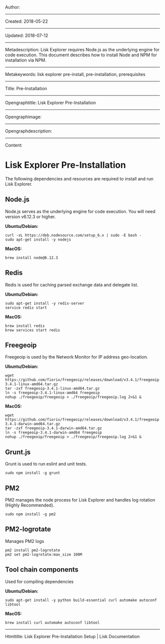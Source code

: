 Author: 

----

Created: 2018-05-22

----

Updated: 2018-07-12

----

Metadescription: Lisk Explorer requires Node.js as the underlying engine for code execution. This document describes how to install Node and NPM for installation via NPM.

----

Metakeywords: lisk explorer pre-install, pre-installation, prerequisites

----

Title: Pre-Installation

----

Opengraphtitle: Lisk Explorer Pre-Installation

----

Opengraphimage: 

----

Opengraphdescription: 

----

Content: 

# Lisk Explorer Pre-Installation

The following dependencies and resources are required to install and run Lisk Explorer.

## Node.js

Node.js serves as the underlying engine for code execution. You will need version v6.12.3 or higher.

**Ubuntu/Debian:**
```shell
curl -sL https://deb.nodesource.com/setup_6.x | sudo -E bash -
sudo apt-get install -y nodejs
```

**MacOS:**
```shell
brew install node@6.12.3
```

## Redis

Redis is used for caching parsed exchange data and delegate list.

**Ubuntu/Debian:**
```shell
sudo apt-get install -y redis-server
service redis start
```

**MacOS:**
```shell
brew install redis
brew services start redis
```

## Freegeoip

Freegeoip is used by the Network Monitor for IP address geo-location.

**Ubuntu/Debian:**
```shell
wget https://github.com/fiorix/freegeoip/releases/download/v3.4.1/freegeoip-3.4.1-linux-amd64.tar.gz
tar -zxf freegeoip-3.4.1-linux-amd64.tar.gz
ln -s freegeoip-3.4.1-linux-amd64 freegeoip
nohup ./freegeoip/freegeoip > ./freegeoip/freegeoip.log 2>&1 &
```

**MacOS:**
```shell
wget https://github.com/fiorix/freegeoip/releases/download/v3.4.1/freegeoip-3.4.1-darwin-amd64.tar.gz
tar -zxf freegeoip-3.4.1-darwin-amd64.tar.gz
ln -s freegeoip-3.4.1-darwin-amd64 freegeoip
nohup ./freegeoip/freegeoip > ./freegeoip/freegeoip.log 2>&1 &
```

## Grunt.js

Grunt is used to run eslint and unit tests.

```shell
sudo npm install -g grunt
```


## PM2

PM2 manages the node process for Lisk Explorer and handles log rotation (Highly Recommended).

```shell
sudo npm install -g pm2
```

## PM2-logrotate

Manages PM2 logs

```shell
pm2 install pm2-logrotate
pm2 set pm2-logrotate:max_size 100M
```

## Tool chain components

Used for compiling dependencies

**Ubuntu/Debian:**
```shell
sudo apt-get install -y python build-essential curl automake autoconf libtool
```

**MacOS:**
```shell
brew install curl automake autoconf libtool
```

----

Htmltitle: Lisk Explorer Pre-Installation Setup | Lisk Documentation